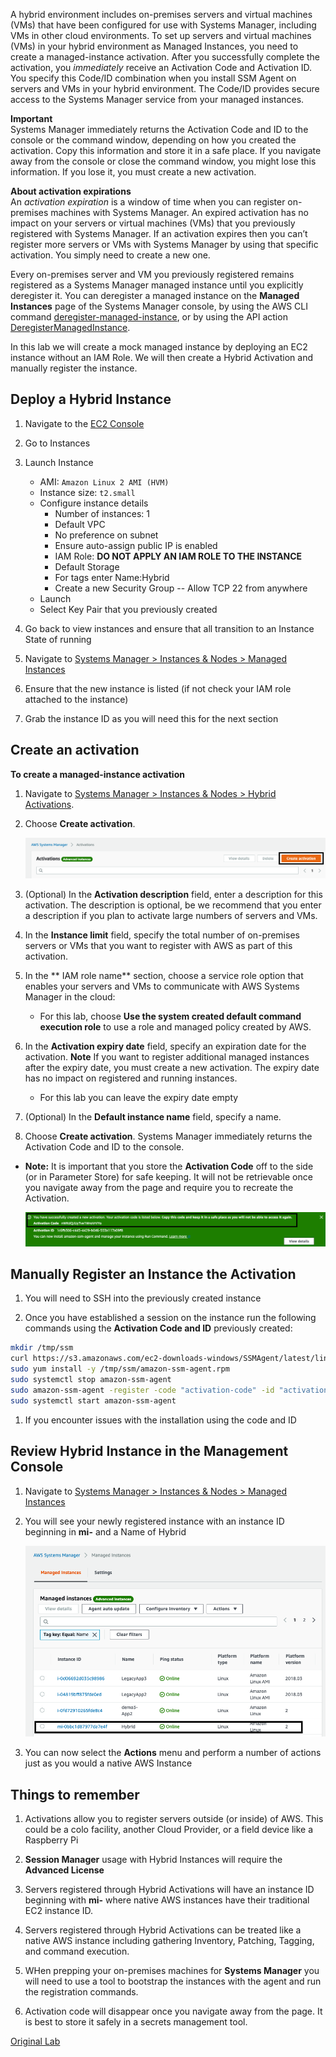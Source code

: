 A hybrid environment includes on-premises servers and virtual machines (VMs) that have been configured for use with Systems Manager, including VMs in other cloud environments. To set up servers and virtual machines \(VMs\) in your hybrid environment as Managed Instances, you need to create a managed\-instance activation\. After you successfully complete the activation, you *immediately* receive an Activation Code and Activation ID\. You specify this Code/ID combination when you install SSM Agent on servers and VMs in your hybrid environment\. The Code/ID provides secure access to the Systems Manager service from your managed instances\.

**Important**  
Systems Manager immediately returns the Activation Code and ID to the console or the command window, depending on how you created the activation\. Copy this information and store it in a safe place\. If you navigate away from the console or close the command window, you might lose this information\. If you lose it, you must create a new activation\. 

**About activation expirations**  
An *activation expiration* is a window of time when you can register on\-premises machines with Systems Manager\. An expired activation has no impact on your servers or virtual machines \(VMs\) that you previously registered with Systems Manager\. If an activation expires then you can’t register more servers or VMs with Systems Manager by using that specific activation\. You simply need to create a new one\.

Every on\-premises server and VM you previously registered remains registered as a Systems Manager managed instance until you explicitly deregister it\. You can deregister a managed instance on the **Managed Instances** page of the Systems Manager console, by using the AWS CLI command [deregister\-managed\-instance](https://docs.aws.amazon.com/cli/latest/reference/ssm/deregister-managed-instance.html), or by using the API action [DeregisterManagedInstance](https://docs.aws.amazon.com/systems-manager/latest/APIReference/API_DeregisterManagedInstance.html)\.

In this lab we will create a mock managed instance by deploying an EC2 instance without an IAM Role.  We will then create a Hybrid Activation and manually register the instance.  

## Deploy a Hybrid Instance

1.  Navigate to the [EC2 Console](https://console.aws.amazon.com/ec2)

1.  Go to Instances

1.  Launch Instance
    - AMI: ```Amazon Linux 2 AMI (HVM)```
    - Instance size: ```t2.small```
    - Configure instance details
        -  Number of instances: 1
        - Default VPC
        - No preference on subnet
        - Ensure auto-assign public IP is enabled
        - IAM Role: **DO NOT APPLY AN IAM ROLE TO THE INSTANCE**
        - Default Storage
        - For tags enter Name:Hybrid
        - Create a new Security Group -- Allow TCP 22 from anywhere
    - Launch
    - Select Key Pair that you previously created

1.  Go back to view instances and ensure that all transition to an
    Instance State of running

1.  Navigate to [Systems Manager \> Instances & Nodes \> Managed Instances](https://console.aws.amazon.com/systems-manager/managed-instances)

1.  Ensure that the new instance is listed (if not check your IAM role
    attached to the instance)

1.  Grab the instance ID as you will need this for the next section

## Create an activation 

**To create a managed\-instance activation**

1. Navigate to [Systems Manager \> Instances & Nodes \> Hybrid Activations](https://console.aws.amazon.com/systems-manager/activations?region=us-east-1).

1. Choose **Create activation**\.

   ![](./media/hybrid-activations-create.png)

1. \(Optional\) In the **Activation description** field, enter a description for this activation\. The description is optional, be we recommend that you enter a description if you plan to activate large numbers of servers and VMs\.

1. In the **Instance limit** field, specify the total number of on\-premises servers or VMs that you want to register with AWS as part of this activation\. 

1. In the ** IAM role name** section, choose a service role option that enables your servers and VMs to communicate with AWS Systems Manager in the cloud:

   - For this lab, choose **Use the system created default command execution role** to use a role and managed policy created by AWS\. 

1. In the **Activation expiry date** field, specify an expiration date for the activation\. 
**Note**  If you want to register additional managed instances after the expiry date, you must create a new activation\. The expiry date has no impact on registered and running instances\.

   - For this lab you can leave the expiry date empty

1. \(Optional\) In the **Default instance name** field, specify a name\. 

1. Choose **Create activation**\. Systems Manager immediately returns the Activation Code and ID to the console\. 

- **Note:** It is important that you store the **Activation Code** off to the side (or in Parameter Store) for safe keeping.  It will not be retrievable once you navigate away from the page and require you to recreate the Activation.

   ![](./media/hybrid-activations-code.png)

## Manually Register an Instance the Activation

1. You will need to SSH into the previously created instance

1. Once you have established a session on the instance run the following commands using the **Activation Code and ID** previously created:

```bash
mkdir /tmp/ssm
curl https://s3.amazonaws.com/ec2-downloads-windows/SSMAgent/latest/linux_amd64/amazon-ssm-agent.rpm -o /tmp/ssm/amazon-ssm-agent.rpm
sudo yum install -y /tmp/ssm/amazon-ssm-agent.rpm
sudo systemctl stop amazon-ssm-agent
sudo amazon-ssm-agent -register -code "activation-code" -id "activation-id" -region "region"
sudo systemctl start amazon-ssm-agent
```
1. If you encounter issues with the installation using the code and ID

## Review Hybrid Instance in the Management Console

1. Navigate to [Systems Manager \> Instances & Nodes \> Managed Instances](https://console.aws.amazon.com/systems-manager/managed-instances)

1. You will see your newly registered instance with an instance ID beginning in **mi-** and a Name of Hybrid

   ![](./media/hybrid-activations-mi.png)

1. You can now select the **Actions** menu and perform a number of actions just as you would a native AWS Instance

## Things to remember

1. Activations allow you to register servers outside (or inside) of AWS.  This could be a colo facility, another Cloud Provider, or a field device like a Raspberry Pi

1. **Session Manager** usage with Hybrid Instances will require the **Advanced License**

1. Servers registered through Hybrid Activations will have an instance ID beginning with **mi-** where native AWS instances have their traditional EC2 instance ID.

1. Servers registered through Hybrid Activations can be treated like a native AWS instance including gathering Inventory, Patching, Tagging, and command execution.  

1. WHen prepping your on-premises machines for **Systems Manager** you will need to use a tool to bootstrap the instances with the agent and run the registration commands.  

1. Activation code will disappear once you navigate away from the page.  It is best to store it safely in a secrets management tool. 


[Original Lab](https://github.com/awsdocs/aws-systems-manager-user-guide/blob/master/doc_source/sysman-managed-instance-activation.md)
